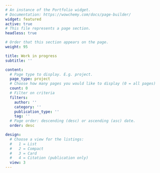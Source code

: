 ```yaml
---
# An instance of the Portfolio widget.
# Documentation: https://wowchemy.com/docs/page-builder/
widget: featured
active: true 
# This file represents a page section.
headless: true

# Order that this section appears on the page.
weight: 95

title: Work in progress
subtitle: ''

content:
  # Page type to display. E.g. project.
  page_type: project
  # Choose how many pages you would like to display (0 = all pages)
  count: 0
  # Filter on criteria
  filters:
    author: ''
    category: ''
    publication_type: ''
    tag: ''
  # Page order: descending (desc) or ascending (asc) date.
  order: desc

design:
  # Choose a view for the listings:
  #   1 = List
  #   2 = Compact
  #   3 = Card
  #   4 = Citation (publication only)
  view: 3
---
```


